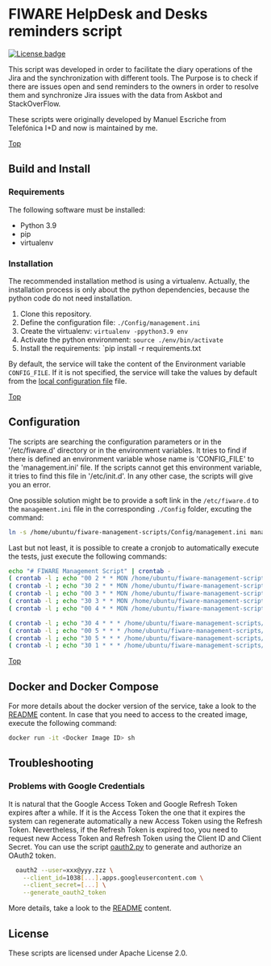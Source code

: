 # <a name="top"></a>FIWARE HelpDesk and Desks reminders script
[![License badge](https://img.shields.io/badge/license-Apache_2.0-blue.svg)](https://opensource.org/licenses/Apache-2.0)

This script was developed in order to facilitate the diary operations of the Jira
and the synchronization with different tools. The Purpose is to check if there are issues
open and send reminders to the owners in order to resolve them and synchronize Jira issues 
with the data from Askbot and StackOverFlow.

These scripts were originally developed by Manuel Escriche from Telefónica I+D and now 
is maintained by me.

[Top](#top)

## Build and Install

### Requirements

The following software must be installed:

- Python 3.9
- pip
- virtualenv


### Installation

The recommended installation method is using a virtualenv. Actually, the installation 
process is only about the python dependencies, because the python code do not need 
installation.

1. Clone this repository.
2. Define the configuration file: `./Config/management.ini`
3. Create the virtualenv: `virtualenv -ppython3.9 env`
4. Activate the python environment: `source ./env/bin/activate`
5. Install the requirements: `pip install -r requirements.txt

By default, the service will take the content of the Environment variable `CONFIG_FILE`. If it is not specified, the
service will take the values by default from the [local configuration file](./Config/management.ini) file.

[Top](#top)

## Configuration

The scripts are searching the configuration parameters or in the '/etc/fiware.d'
directory or in the environment variables. It tries to find if there is defined an environment
variable whose name is 'CONFIG_FILE' to the 'management.ini' file. 
If the scripts cannot get this environment variable, it tries to find this file in 
'/etc/init.d'. In any other case, the scripts will give you an error.

One possible solution might be to provide a soft link in the `/etc/fiware.d` to the `management.ini`
file in the corresponding `./Config` folder, excuting the command:

```bash
ln -s /home/ubuntu/fiware-management-scripts/Config/management.ini management.ini
```

Last but not least, it is possible to create a cronjob to automatically execute the tests, just execute
the following commands:

```bash
echo "# FIWARE Management Script" | crontab -
( crontab -l ; echo "00 2 * * MON /home/ubuntu/fiware-management-scripts/management.py -a Tech 2>/dev/null" ) | crontab -
( crontab -l ; echo "30 2 * * MON /home/ubuntu/fiware-management-scripts/management.py -a Lab 2>/dev/null" ) | crontab - 
( crontab -l ; echo "00 3 * * MON /home/ubuntu/fiware-management-scripts/management.py -a Other 2>/dev/null" ) | crontab - 
( crontab -l ; echo "30 3 * * MON /home/ubuntu/fiware-management-scripts/management.py -a Urgent 2>/dev/null" ) | crontab -
( crontab -l ; echo "00 4 * * MON /home/ubuntu/fiware-management-scripts/management.py -a Accounts 2>/dev/null" ) | crontab -

( crontab -l ; echo "30 4 * * * /home/ubuntu/fiware-management-scripts/management.py -a Askbot 2>/dev/null" ) | crontab -
( crontab -l ; echo "00 5 * * * /home/ubuntu/fiware-management-scripts/management.py -a Caretaker 2>/dev/null" ) | crontab -
( crontab -l ; echo "30 5 * * * /home/ubuntu/fiware-management-scripts/management.py -a Stackoverflow 2>/dev/null" ) | crontab -
( crontab -l ; echo "30 1 * * * /home/ubuntu/fiware-management-scripts/management.py -a FLUAs 2>/dev/null" ) | crontab -
```

[Top](#top)

## Docker and Docker Compose

For more details about the docker version of the service, take a look to the [README](./docker/README.md) content.
In case that you need to access to the created image, execute the following command:

```bash
docker run -it <Docker Image ID> sh
```

## Troubleshooting 

### Problems with Google Credentials

It is natural that the Google Access Token and Google Refresh Token expires after a while. If it is the Access Token
the one that it expires the system can regenerate automatically a new Access Token using the Refresh Token. Nevertheless,
if the Refresh Token is expired too, you need to request new Access Token and Refresh Token using the Client ID and 
Client Secret. You can use the script [oauth2.py](./Common/oauth2.py) to generate and authorize an OAuth2 token.

```bash
  oauth2 --user=xxx@yyy.zzz \
    --client_id=1038[...].apps.googleusercontent.com \
    --client_secret=[...] \
    --generate_oauth2_token
```

More details, take a look to the [README](./Common/README.md) content.

## License

These scripts are licensed under Apache License 2.0.
